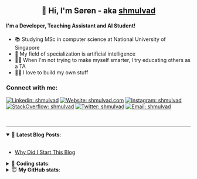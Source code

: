 <h2 align="center">
	👋 Hi, I'm Søren - aka <a href="https://shmulvad.com">shmulvad</a>
</h2>

#### I'm a Developer, Teaching Assistant and AI Student!
- 📚 Studying MSc in computer science at National University of Singapore
- 🧠 My field of specialization is artificial intelligence
- 👨‍🏫 When I'm not trying to make myself smarter, I try educating others as a TA
- 👨‍💻 I love to build my own stuff

### Connect with me:

[![Linkedin: shmulvad](https://img.shields.io/badge/shmulvad-blue?style=flat&logo=Linkedin&logoColor=white)][linkedin]
[![Website: shmulvad.com](https://img.shields.io/badge/shmulvad.com-47CCCC?&style=flat&logo=Google-Chrome&logoColor=white)][website]
[![Instagram: shmulvad](https://img.shields.io/badge/-@shmulvad-purple?style=flat&logo=Instagram&logoColor=white)][instagram]
[![StackOverflow: shmulvad](https://img.shields.io/badge/shmulvad-FE7A16?style=flat&logo=stack-overflow&logoColor=white)][stackOverflow]
[![Twitter: shmulvad](https://img.shields.io/badge/@shmulvad-1ca0f1?style=flat&logo=twitter&logoColor=white)][twitter]
[![Email: shmulvad](https://img.shields.io/badge/shmulvad-D14836?style=flat&logo=gmail&logoColor=white)][mail]

<br />

---

<details open>
 <summary>📕 <b>Latest Blog Posts</b>: </summary>

<br>

<!-- BLOG-POST-LIST:START -->
- [Why Did I Start This Blog](https://shmulvad.com/blog/why-did-start-this-blog)
<!-- BLOG-POST-LIST:END -->

</details>

<!-- --- -->

<details>
 <summary>🤖 <b>Coding stats</b>: </summary>

<br>

<!--START_SECTION:waka-->
**I'm a Night 🦉** 

```text
🌞 Morning    87 commits     ██░░░░░░░░░░░░░░░░░░░░░░░   8.49% 
🌆 Daytime    393 commits    █████████░░░░░░░░░░░░░░░░   38.34% 
🌃 Evening    345 commits    ████████░░░░░░░░░░░░░░░░░   33.66% 
🌙 Night      200 commits    █████░░░░░░░░░░░░░░░░░░░░   19.51%

```


📊 **This Week I Spent My Time On** 

```text
💬 Programming Languages: 
Python                   8 hrs 7 mins        ████████████░░░░░░░░░░░░░   49.91% 
Text                     2 hrs 50 mins       ████░░░░░░░░░░░░░░░░░░░░░   17.44% 
Other                    2 hrs 15 mins       ███░░░░░░░░░░░░░░░░░░░░░░   13.88% 
HTML                     2 hrs 1 min         ███░░░░░░░░░░░░░░░░░░░░░░   12.39% 
Bash                     22 mins             ░░░░░░░░░░░░░░░░░░░░░░░░░   2.31%

🔥 Editors: 
VS Code                  10 hrs 31 mins      ████████████████░░░░░░░░░   64.61% 
Sublime Text             3 hrs 43 mins       █████░░░░░░░░░░░░░░░░░░░░   22.89% 
Zsh                      2 hrs 2 mins        ███░░░░░░░░░░░░░░░░░░░░░░   12.5%

🐱‍💻 Projects: 
overvaagning             6 hrs 9 mins        █████████░░░░░░░░░░░░░░░░   37.86% 
overvaagning-sender      3 hrs 34 mins       █████░░░░░░░░░░░░░░░░░░░░   21.97% 
Unknown Project          2 hrs 50 mins       ████░░░░░░░░░░░░░░░░░░░░░   17.48% 
heroku-play              1 hr 49 mins        ██░░░░░░░░░░░░░░░░░░░░░░░   11.24% 
overvaagning-admin       33 mins             ░░░░░░░░░░░░░░░░░░░░░░░░░   3.42%

```


 Last Updated on 03/09/2021
<!--END_SECTION:waka-->

</details>

<!-- --- -->

<details>
 <summary>😇 <b>My GitHub stats</b>: </summary>

<br>

<img align="left" alt="shmulvad's Github Stats" src="https://github-readme-stats.vercel.app/api?username=shmulvad&show_icons=true&hide_border=true" />

</details>



[website]: https://shmulvad.com
[twitter]: https://twitter.com/shmulvad
[linkedin]: https://linkedin.com/in/shmulvad
[instagram]: https://instagram.com/shmulvad
[stackOverflow]: https://stackoverflow.com/users/9248793/shmulvad
[mail]: mailto:shmulvad@gmail.com
[github]: https://github.com/shmulvad

